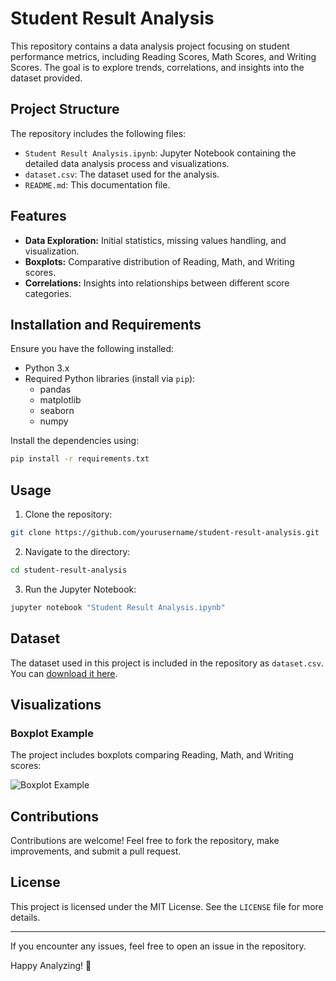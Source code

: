 # Student Result Analysis

This repository contains a data analysis project focusing on student performance metrics, including Reading Scores, Math Scores, and Writing Scores. The goal is to explore trends, correlations, and insights into the dataset provided.

## Project Structure

The repository includes the following files:

- `Student Result Analysis.ipynb`: Jupyter Notebook containing the detailed data analysis process and visualizations.
- `dataset.csv`: The dataset used for the analysis.
- `README.md`: This documentation file.

## Features

- **Data Exploration:** Initial statistics, missing values handling, and visualization.
- **Boxplots:** Comparative distribution of Reading, Math, and Writing scores.
- **Correlations:** Insights into relationships between different score categories.

## Installation and Requirements

Ensure you have the following installed:

- Python 3.x
- Required Python libraries (install via `pip`):
  - pandas
  - matplotlib
  - seaborn
  - numpy

Install the dependencies using:
```bash
pip install -r requirements.txt
```

## Usage

1. Clone the repository:
```bash
git clone https://github.com/yourusername/student-result-analysis.git
```

2. Navigate to the directory:
```bash
cd student-result-analysis
```

3. Run the Jupyter Notebook:
```bash
jupyter notebook "Student Result Analysis.ipynb"
```

## Dataset

The dataset used in this project is included in the repository as `dataset.csv`. You can [download it here](./student_scores.csv).

## Visualizations

### Boxplot Example

The project includes boxplots comparing Reading, Math, and Writing scores:

![Boxplot Example](assets/boxplot_example.png)

## Contributions

Contributions are welcome! Feel free to fork the repository, make improvements, and submit a pull request.

## License

This project is licensed under the MIT License. See the `LICENSE` file for more details.

---

If you encounter any issues, feel free to open an issue in the repository.

Happy Analyzing! 🚀

